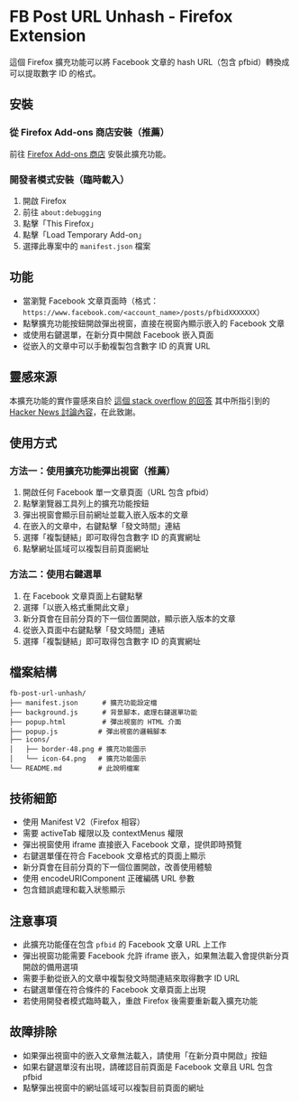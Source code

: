 # FB Post URL Unhash - Firefox Extension

這個 Firefox 擴充功能可以將 Facebook 文章的 hash URL（包含 pfbid）轉換成可以提取數字 ID 的格式。

## 安裝

### 從 Firefox Add-ons 商店安裝（推薦）

前往 [Firefox Add-ons 商店](https://addons.mozilla.org/firefox/addon/fb-post-url-unhash/) 安裝此擴充功能。

### 開發者模式安裝（臨時載入）

1. 開啟 Firefox
2. 前往 `about:debugging`
3. 點擊「This Firefox」
4. 點擊「Load Temporary Add-on」
5. 選擇此專案中的 `manifest.json` 檔案

## 功能

- 當瀏覽 Facebook 文章頁面時（格式：`https://www.facebook.com/<account_name>/posts/pfbidXXXXXXX`）
- 點擊擴充功能按鈕開啟彈出視窗，直接在視窗內顯示嵌入的 Facebook 文章
- 或使用右鍵選單，在新分頁中開啟 Facebook 嵌入頁面
- 從嵌入的文章中可以手動複製包含數字 ID 的真實 URL

## 靈感來源

本擴充功能的實作靈感來自於 [這個 stack overflow 的回答](https://stackoverflow.com/a/76897937) 其中所指引到的 [Hacker News 討論內容](https://news.ycombinator.com/item?id=32118095)，在此致謝。

## 使用方式

### 方法一：使用擴充功能彈出視窗（推薦）

1. 開啟任何 Facebook 單一文章頁面（URL 包含 pfbid）
2. 點擊瀏覽器工具列上的擴充功能按鈕
3. 彈出視窗會顯示目前網址並載入嵌入版本的文章
4. 在嵌入的文章中，右鍵點擊「發文時間」連結
5. 選擇「複製鏈結」即可取得包含數字 ID 的真實網址
6. 點擊網址區域可以複製目前頁面網址

### 方法二：使用右鍵選單

1. 在 Facebook 文章頁面上右鍵點擊
2. 選擇「以嵌入格式重開此文章」
3. 新分頁會在目前分頁的下一個位置開啟，顯示嵌入版本的文章
4. 從嵌入頁面中右鍵點擊「發文時間」連結
5. 選擇「複製鏈結」即可取得包含數字 ID 的真實網址

## 檔案結構

```text
fb-post-url-unhash/
├── manifest.json      # 擴充功能設定檔
├── background.js      # 背景腳本，處理右鍵選單功能
├── popup.html         # 彈出視窗的 HTML 介面
├── popup.js          # 彈出視窗的邏輯腳本
├── icons/
│   ├── border-48.png # 擴充功能圖示
│   └── icon-64.png   # 擴充功能圖示
└── README.md         # 此說明檔案
```

## 技術細節

- 使用 Manifest V2（Firefox 相容）
- 需要 activeTab 權限以及 contextMenus 權限
- 彈出視窗使用 iframe 直接嵌入 Facebook 文章，提供即時預覽
- 右鍵選單僅在符合 Facebook 文章格式的頁面上顯示
- 新分頁會在目前分頁的下一個位置開啟，改善使用體驗
- 使用 encodeURIComponent 正確編碼 URL 參數
- 包含錯誤處理和載入狀態顯示

## 注意事項

- 此擴充功能僅在包含 `pfbid` 的 Facebook 文章 URL 上工作
- 彈出視窗功能需要 Facebook 允許 iframe 嵌入，如果無法載入會提供新分頁開啟的備用選項
- 需要手動從嵌入的文章中複製發文時間連結來取得數字 ID URL
- 右鍵選單僅在符合條件的 Facebook 文章頁面上出現
- 若使用開發者模式臨時載入，重啟 Firefox 後需要重新載入擴充功能

## 故障排除

- 如果彈出視窗中的嵌入文章無法載入，請使用「在新分頁中開啟」按鈕
- 如果右鍵選單沒有出現，請確認目前頁面是 Facebook 文章且 URL 包含 pfbid
- 點擊彈出視窗中的網址區域可以複製目前頁面的網址
